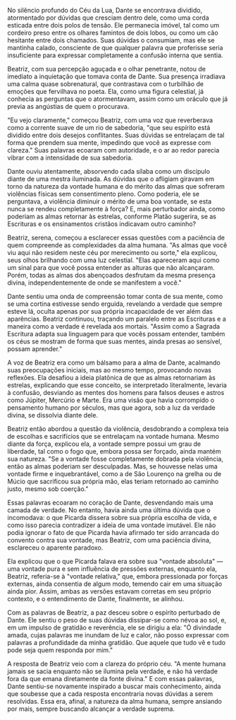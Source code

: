No silêncio profundo do Céu da Lua, Dante se encontrava dividido, atormentado por dúvidas que cresciam dentro dele, como uma corda esticada entre dois polos de tensão. Ele permanecia imóvel, tal como um cordeiro preso entre os olhares famintos de dois lobos, ou como um cão hesitante entre dois chamados. Suas dúvidas o consumiam, mas ele se mantinha calado, consciente de que qualquer palavra que proferisse seria insuficiente para expressar completamente a confusão interna que sentia.

Beatriz, com sua percepção aguçada e o olhar penetrante, notou de imediato a inquietação que tomava conta de Dante. Sua presença irradiava uma calma quase sobrenatural, que contrastava com o turbilhão de emoções que fervilhava no poeta. Ela, como uma figura celestial, já conhecia as perguntas que o atormentavam, assim como um oráculo que já previa as angústias de quem o procurava.

"Eu vejo claramente," começou Beatriz, com uma voz que reverberava como a corrente suave de um rio de sabedoria, "que seu espírito está dividido entre dois desejos conflitantes. Suas dúvidas se entrelaçam de tal forma que prendem sua mente, impedindo que você as expresse com clareza." Suas palavras ecoaram com autoridade, e o ar ao redor parecia vibrar com a intensidade de sua sabedoria.

Dante ouviu atentamente, absorvendo cada sílaba como um discípulo diante de uma mestra iluminada. As dúvidas que o afligiam giravam em torno da natureza da vontade humana e do mérito das almas que sofreram violências físicas sem consentimento pleno. Como poderia, ele se perguntava, a violência diminuir o mérito de uma boa vontade, se esta nunca se rendeu completamente à força? E, mais perturbador ainda, como poderiam as almas retornar às estrelas, conforme Platão sugerira, se as Escrituras e os ensinamentos cristãos indicavam outro caminho?

Beatriz, serena, começou a esclarecer essas questões com a paciência de quem compreende as complexidades da alma humana. "As almas que você viu aqui não residem neste céu por merecimento ou sorte," ela explicou, seus olhos brilhando com uma luz celestial. "Elas apareceram aqui como um sinal para que você possa entender as alturas que não alcançaram. Porém, todas as almas dos abençoados desfrutam da mesma presença divina, independentemente de onde se manifestem a você."

Dante sentiu uma onda de compreensão tomar conta de sua mente, como se uma cortina estivesse sendo erguida, revelando a verdade que sempre esteve lá, oculta apenas por sua própria incapacidade de ver além das aparências. Beatriz continuou, traçando um paralelo entre as Escrituras e a maneira como a verdade é revelada aos mortais. "Assim como a Sagrada Escritura adapta sua linguagem para que vocês possam entender, também os céus se mostram de forma que suas mentes, ainda presas ao sensível, possam aprender."

A voz de Beatriz era como um bálsamo para a alma de Dante, acalmando suas preocupações iniciais, mas ao mesmo tempo, provocando novas reflexões. Ela desafiou a ideia platônica de que as almas retornariam às estrelas, explicando que esse conceito, se interpretado literalmente, levaria à confusão, desviando as mentes dos homens para falsos deuses e astros como Júpiter, Mercúrio e Marte. Era uma visão que havia corrompido o pensamento humano por séculos, mas que agora, sob a luz da verdade divina, se dissolvia diante dele.

Beatriz então abordou a questão da violência, desdobrando a complexa teia de escolhas e sacrifícios que se entrelaçam na vontade humana. Mesmo diante da força, explicou ela, a vontade sempre possui um grau de liberdade, tal como o fogo que, embora possa ser forçado, ainda mantém sua natureza. "Se a vontade fosse completamente dobrada pela violência, então as almas poderiam ser desculpadas. Mas, se houvesse nelas uma vontade firme e inquebrantável, como a de São Lourenço na grelha ou de Múcio que sacrificou sua própria mão, elas teriam retornado ao caminho justo, mesmo sob coerção."

Essas palavras ecoaram no coração de Dante, desvendando mais uma camada de verdade. No entanto, havia ainda uma última dúvida que o incomodava: o que Picarda dissera sobre sua própria escolha de vida, e como isso parecia contradizer a ideia de uma vontade imutável. Ele não podia ignorar o fato de que Picarda havia afirmado ter sido arrancada do convento contra sua vontade, mas Beatriz, com uma paciência divina, esclareceu o aparente paradoxo.

Ela explicou que o que Picarda falava era sobre sua "vontade absoluta" — uma vontade pura e sem influência de pressões externas, enquanto ela, Beatriz, referia-se à "vontade relativa," que, embora pressionada por forças externas, ainda consentia de algum modo, temendo cair em uma situação ainda pior. Assim, ambas as versões estavam corretas em seu próprio contexto, e o entendimento de Dante, finalmente, se alinhou.

Com as palavras de Beatriz, a paz desceu sobre o espírito perturbado de Dante. Ele sentiu o peso de suas dúvidas dissipar-se como névoa ao sol, e, em um impulso de gratidão e reverência, ele se dirigiu a ela: "Ó divindade amada, cujas palavras me inundam de luz e calor, não posso expressar com palavras a profundidade da minha gratidão. Que aquele que tudo vê e tudo pode seja quem responda por mim."

A resposta de Beatriz veio com a clareza do próprio céu. "A mente humana jamais se sacia enquanto não se ilumina pela verdade, e não há verdade fora da que emana diretamente da fonte divina." E com essas palavras, Dante sentiu-se novamente inspirado a buscar mais conhecimento, ainda que soubesse que a cada resposta encontraria novas dúvidas a serem resolvidas. Essa era, afinal, a natureza da alma humana, sempre ansiando por mais, sempre buscando alcançar a verdade suprema.